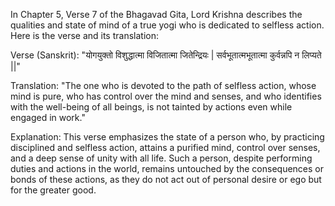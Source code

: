 
In Chapter 5, Verse 7 of the Bhagavad Gita, Lord Krishna describes the qualities and state of mind of a true yogi who is dedicated to selfless action. Here is the verse and its translation:

Verse (Sanskrit): "योगयुक्तो विशुद्धात्मा विजितात्मा जितेन्द्रियः | सर्वभूतात्मभूतात्मा कुर्वन्नपि न लिप्यते ||"

Translation: "The one who is devoted to the path of selfless action, whose mind is pure, who has control over the mind and senses, and who identifies with the well-being of all beings, is not tainted by actions even while engaged in work."

Explanation: This verse emphasizes the state of a person who, by practicing disciplined and selfless action, attains a purified mind, control over senses, and a deep sense of unity with all life. Such a person, despite performing duties and actions in the world, remains untouched by the consequences or bonds of these actions, as they do not act out of personal desire or ego but for the greater good.
